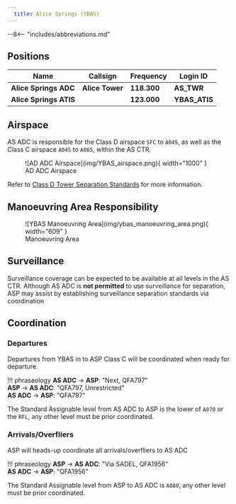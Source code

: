 ```yaml
---
  title: Alice Springs (YBAS)
---
```


--8<-- "includes/abbreviations.md"

## Positions
| Name | Callsign | Frequency | Login ID |
| ---- | -------- | --------- | ---------------- |
| **Alice Springs ADC** | **Alice Tower** | **118.300** | **AS_TWR** |
| **Alice Springs ATIS** |  | **123.000** | **YBAS_ATIS** |

## Airspace
AS ADC is responsible for the Class D airspace `SFC` to `A045`, as well as the Class C airspace `A045` to `A065`, within the AS CTR.

<figure markdown>
![AD ADC Airspace](img/YBAS_airspace.png){ width="1000" }
  <figcaption>AD ADC Airspace</figcaption>
</figure>

Refer to [Class D Tower Separation Standards](../../../separation-standards/classd) for more information.

## Manoeuvring Area Responsibility
<figure markdown>
![YBAS Manoeuvring Area](img/ybas_manoeuvring_area.png){ width="609" }
  <figcaption>Manoeuvring Area</figcaption>
</figure>

## Surveillance
Surveillance coverage can be expected to be available at all levels in the AS CTR. Although AS ADC is **not permitted** to use surveillance for separation, ASP may assist by establishing surveillance separation standards via coordination

## Coordination
### Departures
Departures from YBAS in to ASP Class C will be coordinated when ready for departure.

!!! phraseology
    <span class="hotline">**AS ADC** -> **ASP**</span>: "Next, QFA797"  
    <span class="hotline">**ASP** -> **AS ADC**</span>: "QFA797, Unrestricted"  
    <span class="hotline">**AS ADC** -> **ASP**</span>: "QFA797"

The Standard Assignable level from AS ADC to ASP is the lower of `A070` or the `RFL`, any other level must be prior coordinated.

### Arrivals/Overfliers
ASP will heads-up coordinate all arrivals/overfliers to AS ADC

!!! phraseology
    <span class="hotline">**ASP** -> **AS ADC**</span>: "Via SADEL, QFA1956”  
    <span class="hotline">**AS ADC** -> **ASP**</span>: "QFA1956"  

The Standard Assignable level from ASP to AS ADC is `A080`, any other level must be prior coordinated.
